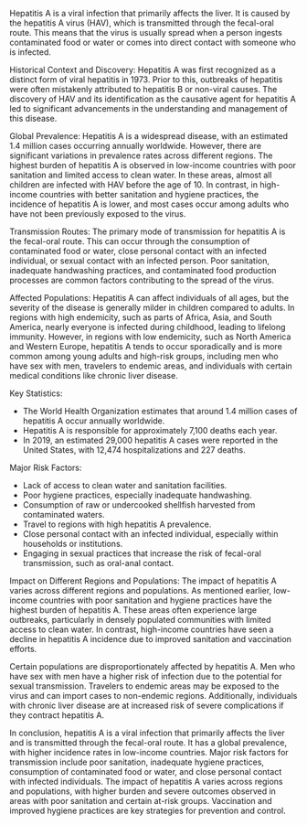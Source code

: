 Hepatitis A is a viral infection that primarily affects the liver. It is caused by the hepatitis A virus (HAV), which is transmitted through the fecal-oral route. This means that the virus is usually spread when a person ingests contaminated food or water or comes into direct contact with someone who is infected.

Historical Context and Discovery:
Hepatitis A was first recognized as a distinct form of viral hepatitis in 1973. Prior to this, outbreaks of hepatitis were often mistakenly attributed to hepatitis B or non-viral causes. The discovery of HAV and its identification as the causative agent for hepatitis A led to significant advancements in the understanding and management of this disease.

Global Prevalence:
Hepatitis A is a widespread disease, with an estimated 1.4 million cases occurring annually worldwide. However, there are significant variations in prevalence rates across different regions. The highest burden of hepatitis A is observed in low-income countries with poor sanitation and limited access to clean water. In these areas, almost all children are infected with HAV before the age of 10. In contrast, in high-income countries with better sanitation and hygiene practices, the incidence of hepatitis A is lower, and most cases occur among adults who have not been previously exposed to the virus.

Transmission Routes:
The primary mode of transmission for hepatitis A is the fecal-oral route. This can occur through the consumption of contaminated food or water, close personal contact with an infected individual, or sexual contact with an infected person. Poor sanitation, inadequate handwashing practices, and contaminated food production processes are common factors contributing to the spread of the virus.

Affected Populations:
Hepatitis A can affect individuals of all ages, but the severity of the disease is generally milder in children compared to adults. In regions with high endemicity, such as parts of Africa, Asia, and South America, nearly everyone is infected during childhood, leading to lifelong immunity. However, in regions with low endemicity, such as North America and Western Europe, hepatitis A tends to occur sporadically and is more common among young adults and high-risk groups, including men who have sex with men, travelers to endemic areas, and individuals with certain medical conditions like chronic liver disease.

Key Statistics:
- The World Health Organization estimates that around 1.4 million cases of hepatitis A occur annually worldwide.
- Hepatitis A is responsible for approximately 7,100 deaths each year.
- In 2019, an estimated 29,000 hepatitis A cases were reported in the United States, with 12,474 hospitalizations and 227 deaths.

Major Risk Factors:
- Lack of access to clean water and sanitation facilities.
- Poor hygiene practices, especially inadequate handwashing.
- Consumption of raw or undercooked shellfish harvested from contaminated waters.
- Travel to regions with high hepatitis A prevalence.
- Close personal contact with an infected individual, especially within households or institutions.
- Engaging in sexual practices that increase the risk of fecal-oral transmission, such as oral-anal contact.

Impact on Different Regions and Populations:
The impact of hepatitis A varies across different regions and populations. As mentioned earlier, low-income countries with poor sanitation and hygiene practices have the highest burden of hepatitis A. These areas often experience large outbreaks, particularly in densely populated communities with limited access to clean water. In contrast, high-income countries have seen a decline in hepatitis A incidence due to improved sanitation and vaccination efforts.

Certain populations are disproportionately affected by hepatitis A. Men who have sex with men have a higher risk of infection due to the potential for sexual transmission. Travelers to endemic areas may be exposed to the virus and can import cases to non-endemic regions. Additionally, individuals with chronic liver disease are at increased risk of severe complications if they contract hepatitis A.

In conclusion, hepatitis A is a viral infection that primarily affects the liver and is transmitted through the fecal-oral route. It has a global prevalence, with higher incidence rates in low-income countries. Major risk factors for transmission include poor sanitation, inadequate hygiene practices, consumption of contaminated food or water, and close personal contact with infected individuals. The impact of hepatitis A varies across regions and populations, with higher burden and severe outcomes observed in areas with poor sanitation and certain at-risk groups. Vaccination and improved hygiene practices are key strategies for prevention and control.